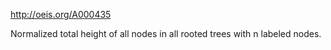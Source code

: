 http://oeis.org/A000435

Normalized total height of all nodes in all rooted trees with n labeled nodes.
